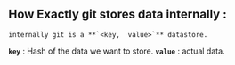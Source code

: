 ## How Exactly git stores data internally :
    internally git is a **`<key,  value>`** datastore.
**`key`** : Hash of the data we want to store.
**`value`** : actual data.